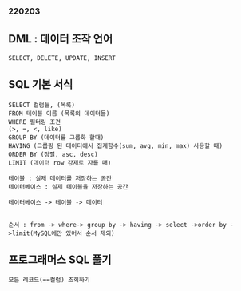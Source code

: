### 220203

## DML : 데이터 조작 언어
    SELECT, DELETE, UPDATE, INSERT

## SQL 기본 서식
    SELECT 컬럼들, (목록)
    FROM 테이블 이름 (목록의 데이터들)
    WHERE 필터링 조건
    (>, =, <, like)
    GROUP BY (데이터를 그룹화 할때)
    HAVING (그룹핑 된 데이터에서 집계함수(sum, avg, min, max) 사용할 때)
    ORDER BY (정렬, asc, desc)
    LIMIT (데이터 row 강제로 자를 때)

    테이블 : 실제 데이터를 저장하는 공간
    테이터베이스 : 실제 테이블을 저장하는 공간

    데이터베이스 -> 테이블 -> 데이터


    순서 : from -> where-> group by -> having -> select ->order by ->limit(MySQL에만 있어서 순서 제외)



## 프로그래머스 SQL 풀기
    모든 레코드(==컬럼) 조회하기

